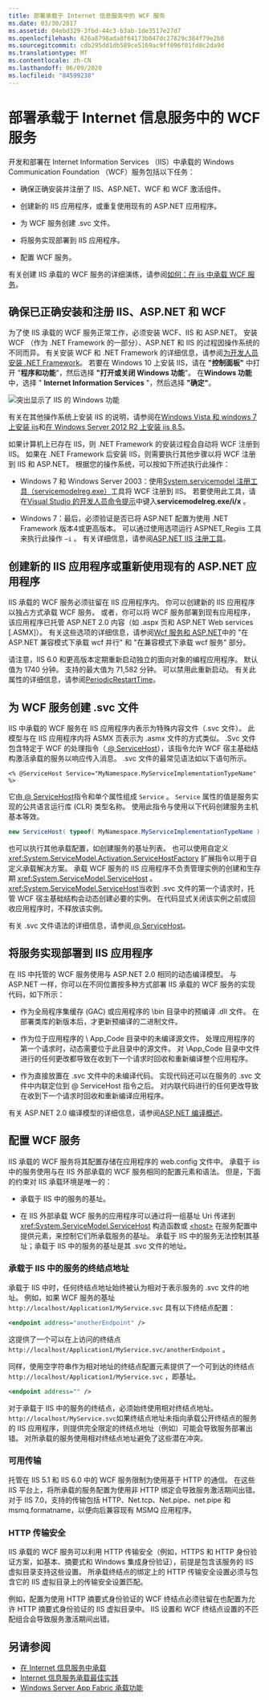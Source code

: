 ```yaml
---
title: 部署承载于 Internet 信息服务中的 WCF 服务
ms.date: 03/30/2017
ms.assetid: 04ebd329-3fbd-44c3-b3ab-1de3517e27d7
ms.openlocfilehash: 826a8798ada8f04173b047dc27829c384f79e2b8
ms.sourcegitcommit: cdb295dd1db589ce5169ac9ff096f01fd0c2da9d
ms.translationtype: MT
ms.contentlocale: zh-CN
ms.lasthandoff: 06/09/2020
ms.locfileid: "84599238"
---
```

# <a name="deploying-an-internet-information-services-hosted-wcf-service"></a>部署承载于 Internet 信息服务中的 WCF 服务

开发和部署在 Internet Information Services （IIS）中承载的 Windows Communication Foundation （WCF）服务包括以下任务：

- 确保正确安装并注册了 IIS、ASP.NET、WCF 和 WCF 激活组件。

- 创建新的 IIS 应用程序，或重复使用现有的 ASP.NET 应用程序。

- 为 WCF 服务创建 .svc 文件。

- 将服务实现部署到 IIS 应用程序。

- 配置 WCF 服务。

有关创建 IIS 承载的 WCF 服务的详细演练，请参阅[如何：在 iis 中承载 WCF 服务](how-to-host-a-wcf-service-in-iis.md)。

## <a name="ensure-that-iis-aspnet-and-wcf-are-correctly-installed-and-registered"></a>确保已正确安装和注册 IIS、ASP.NET 和 WCF

为了使 IIS 承载的 WCF 服务正常工作，必须安装 WCF、IIS 和 ASP.NET。 安装 WCF （作为 .NET Framework 的一部分）、ASP.NET 和 IIS 的过程因操作系统的不同而异。 有关安装 WCF 和 .NET Framework 的详细信息，请参阅[为开发人员安装 .NET Framework](../../install/guide-for-developers.md)。 若要在 Windows 10 上安装 IIS，请在 **"控制面板"** 中打开 "**程序和功能**"，然后选择 **"打开或关闭 Windows 功能**"。 在**Windows 功能**中，选择 " **Internet Information Services** "，然后选择 **"确定"**。

![突出显示了 IIS 的 Windows 功能](./media/windows-features-iis.png)

有关在其他操作系统上安装 IIS 的说明，请参阅在[Windows Vista 和 windows 7 上安装 iis](/iis/install/installing-iis-7/installing-iis-on-windows-vista-and-windows-7)和[在 Windows Server 2012 R2 上安装 iis 8.5](/iis/install/installing-iis-85/installing-iis-85-on-windows-server-2012-r2)。

如果计算机上已存在 IIS，则 .NET Framework 的安装过程会自动将 WCF 注册到 IIS。 如果在 .NET Framework 后安装 IIS，则需要执行其他步骤以将 WCF 注册到 IIS 和 ASP.NET。 根据您的操作系统，可以按如下所述执行此操作：

- Windows 7 和 Windows Server 2003：使用[System.servicemodel 注册工具（servicemodelreg.exe）](../servicemodelreg-exe.md)工具将 WCF 注册到 IIS。 若要使用此工具，请在[Visual Studio 的开发人员命令提示](../../tools/developer-command-prompt-for-vs.md)中键入**servicemodelreg.exe/i/x** 。

- Windows 7：最后，必须验证是否已将 ASP.NET 配置为使用 .NET Framework 版本4或更高版本。 可以通过使用选项运行 ASPNET_Regiis 工具来执行此操作 `–i` 。 有关详细信息，请参阅[ASP.NET IIS 注册工具](https://docs.microsoft.com/previous-versions/dotnet/netframework-3.5/k6h9cz8h(v=vs.90))。

## <a name="create-a-new-iis-application-or-reuse-an-existing-aspnet-application"></a>创建新的 IIS 应用程序或重新使用现有的 ASP.NET 应用程序

IIS 承载的 WCF 服务必须驻留在 IIS 应用程序内。 你可以创建新的 IIS 应用程序以独占方式承载 WCF 服务。 或者，你可以将 WCF 服务部署到现有应用程序，该应用程序已托管 ASP.NET 2.0 内容（如 .aspx 页和 ASP.NET Web services [.ASMX]）。 有关这些选项的详细信息，请参阅[Wcf 服务和 ASP.NET](wcf-services-and-aspnet.md)中的 "在 ASP.NET 兼容模式下承载 wcf 并行" 和 "在兼容模式下承载 wcf 服务" 部分。

请注意，IIS 6.0 和更高版本定期重新启动独立的面向对象的编程应用程序。 默认值为 1740 分钟。 支持的最大值为 71,582 分钟。 可以禁用此重新启动。 有关此属性的详细信息，请参阅[PeriodicRestartTime](https://docs.microsoft.com/previous-versions/iis/6.0-sdk/ms525914(v=vs.90))。

## <a name="create-an-svc-file-for-the-wcf-service"></a>为 WCF 服务创建 .svc 文件

IIS 中承载的 WCF 服务在 IIS 应用程序内表示为特殊内容文件（.svc 文件）。 此模型与在 IIS 应用程序内将 ASMX 页表示为 .asmx 文件的方式类似。 .Svc 文件包含特定于 WCF 的处理指令（[ \@ ServiceHost](../../configure-apps/file-schema/wcf-directive/servicehost.md)），该指令允许 WCF 宿主基础结构激活承载的服务以响应传入消息。 .svc 文件的最常见语法如以下语句所示。

`<% @ServiceHost Service="MyNamespace.MyServiceImplementationTypeName" %>`

它由[ \@ ServiceHost](../../configure-apps/file-schema/wcf-directive/servicehost.md)指令和单个属性组成 `Service` 。 `Service` 属性的值是服务实现的公共语言运行库 (CLR) 类型名称。 使用此指令与使用以下代码创建服务主机基本等效。

```csharp
new ServiceHost( typeof( MyNamespace.MyServiceImplementationTypeName ) );
```

也可以执行其他承载配置，如创建服务的基址列表。 也可以使用自定义 <xref:System.ServiceModel.Activation.ServiceHostFactory> 扩展指令以用于自定义承载解决方案。 承载 WCF 服务的 IIS 应用程序不负责管理实例的创建和生存期 <xref:System.ServiceModel.ServiceHost> 。 <xref:System.ServiceModel.ServiceHost>当收到 .svc 文件的第一个请求时，托管 WCF 宿主基础结构会动态创建必要的实例。 在代码显式关闭该实例之前或回收应用程序时，不释放该实例。

有关 .svc 文件语法的详细信息，请参阅[ \@ ServiceHost](../../configure-apps/file-schema/wcf-directive/servicehost.md)。

## <a name="deploy-the-service-implementation-to-the-iis-application"></a>将服务实现部署到 IIS 应用程序

在 IIS 中托管的 WCF 服务使用与 ASP.NET 2.0 相同的动态编译模型。 与 ASP.NET 一样，你可以在不同位置按多种方式部署 IIS 承载的 WCF 服务的实现代码，如下所示：

- 作为全局程序集缓存 (GAC) 或应用程序的 \bin 目录中的预编译 .dll 文件。 在部署类库的新版本后，才更新预编译的二进制文件。

- 作为位于应用程序的 \ App_Code 目录中的未编译源文件。 处理应用程序的第一个请求时，动态需要位于此目录中的源文件。 对 \App_Code 目录中文件进行的任何更改都导致在收到下一个请求时回收和重新编译整个应用程序。

- 作为直接放置在 .svc 文件中的未编译代码。 实现代码还可以在服务的 .svc 文件中内联定位到 \@ ServiceHost 指令之后。 对内联代码进行的任何更改导致在收到下一个请求时回收和重新编译应用程序。

有关 ASP.NET 2.0 编译模型的详细信息，请参阅[ASP.NET 编译概述](https://docs.microsoft.com/previous-versions/aspnet/ms178466(v=vs.100))。

## <a name="configure-the-wcf-service"></a>配置 WCF 服务

IIS 承载的 WCF 服务将其配置存储在应用程序的 web.config 文件中。 承载于 iis 中的服务使用与在 IIS 外部承载的 WCF 服务相同的配置元素和语法。 但是，下面的约束对 IIS 承载环境是唯一的：

- 承载于 IIS 中的服务的基址。

- 在 IIS 外部承载 WCF 服务的应用程序可以通过将一组基址 Uri 传递到 <xref:System.ServiceModel.ServiceHost> 构造函数或 [\<host>](../../configure-apps/file-schema/wcf/host.md) 在服务配置中提供元素，来控制它们所承载服务的基址。 承载于 IIS 中的服务无法控制其基址；承载于 IIS 中的服务的基址是其 .svc 文件的地址。

### <a name="endpoint-addresses-for-iis-hosted-services"></a>承载于 IIS 中的服务的终结点地址

承载于 IIS 中时，任何终结点地址始终被认为相对于表示服务的 .svc 文件的地址。 例如，如果 WCF 服务的基址 `http://localhost/Application1/MyService.svc` 具有以下终结点配置：

```xml
<endpoint address="anotherEndpoint" />
```

这提供了一个可以在上访问的终结点 `http://localhost/Application1/MyService.svc/anotherEndpoint` 。

同样，使用空字符串作为相对地址的终结点配置元素提供了一个可到达的终结点 `http://localhost/Application1/MyService.svc` ，即基址。

```xml
<endpoint address="" />
```

对于承载于 IIS 中的服务的终结点，必须始终使用相对终结点地址。 `http://localhost/MyService.svc`如果终结点地址未指向承载公开终结点的服务的 IIS 应用程序，则提供完全限定的终结点地址（例如）可能会导致服务部署出错。 对所承载的服务使用相对终结点地址避免了这些潜在冲突。

### <a name="available-transports"></a>可用传输

托管在 IIS 5.1 和 IIS 6.0 中的 WCF 服务限制为使用基于 HTTP 的通信。 在这些 IIS 平台上，将所承载的服务配置为使用非 HTTP 绑定会导致服务激活期间出错。 对于 IIS 7.0，支持的传输包括 HTTP、Net.tcp、Net.pipe、net.pipe 和 msmq.formatname，以便向后兼容现有 MSMQ 应用程序。

### <a name="http-transport-security"></a>HTTP 传输安全

IIS 承载的 WCF 服务可以利用 HTTP 传输安全（例如，HTTPS 和 HTTP 身份验证方案，如基本、摘要式和 Windows 集成身份验证），前提是包含该服务的 IIS 虚拟目录支持这些设置。 所承载终结点的绑定上的 HTTP 传输安全设置必须与包含它的 IIS 虚拟目录上的传输安全设置匹配。

例如，配置为使用 HTTP 摘要式身份验证的 WCF 终结点必须驻留在也配置为允许 HTTP 摘要式身份验证的 IIS 虚拟目录中。 IIS 设置和 WCF 终结点设置的不匹配组合会导致服务激活期间出错。

## <a name="see-also"></a>另请参阅

- [在 Internet 信息服务中承载](hosting-in-internet-information-services.md)
- [Internet 信息服务承载最佳实践](internet-information-services-hosting-best-practices.md)
- [Windows Server App Fabric 承载功能](https://docs.microsoft.com/previous-versions/appfabric/ee677189(v=azure.10))
